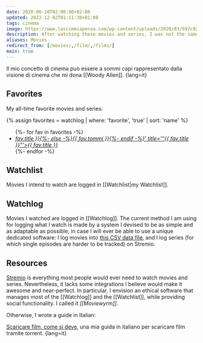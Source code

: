 ```yaml
---
date: 2020-06-10T02:00:00+02:00
updated: 2022-12-02T01:11:38+01:00
tags: cinema
image: https://www.lascimmiapensa.com/wp-content/uploads/2020/03/597c9296ed82967974a455aef591ecfc.jpg
description: After watching these movies and series, I was not the same anymore.
aliases: Movies
redirect_from: [/movies/,/film/,/films/]
main: true
---
```

Il mio concetto di cinema può essere a sommi capi rappresentato dalla visione di cinema che mi dona [[Woody Allen]].
{lang=it}

## Favorites

My all-time favorite movies and series:

{% assign favorites = watchlog | where: 'favorite', 'true' | sort: 'name' %}
<ul class='two'>
    {%- for fav in favorites -%}
        <li>
            <cite><a href='{%- if tommi == '' -%}<https://en.wikipedia.org/wiki/{{> fav.title }}{%- else -%}{{ fav.tommi }}{%- endif -%}' title='“{{ fav.title }}”'>{{ fav.title }}</a></cite>
        </li>
    {%- endfor -%}
</ul>

## Watchlist

Movies I intend to watch are logged in [[Watchlist|my Watchlist]].

## Watchlog

Movies I watched are logged in [[Watchlog]]. The current method I am using for logging what I watch is made by a system I devised to be as simple and as adaptable as possible, in case I will ever be able to use a unique dedicated software: I log movies into [this CSV data file](https://gitmi.dev/tommi/tommi.space/src/branch/main/data/watchlog.csv 'watchlog.csv in tommi.space data directory'), and I log series (for which single episodes are harder to be tracked) on Stremio.

## Resources

[Stremio](https://strem.io 'Stremio') is everything most people would ever need to watch movies and series. Nevertheless, it lacks some integrations I believe would make it awesome and near-perfect. In particular, I envision an ethical software that manages most of the [[Watchlog]] and the [[Watchlist]], while providing social functionality. I called it <cite>[[Moviewyrm]]</cite>.

Otherwise, I wrote a guide in Italian:

[Scaricare film, come si deve](https://tommi.space/scaricare-film 'Scaricare film, come si deve'), una mia guida in italiano per scaricare film tramite torrent.
{lang=it}